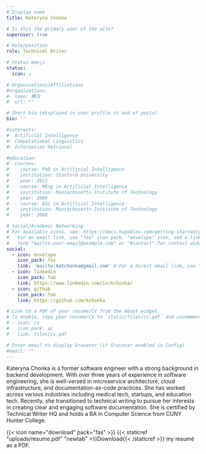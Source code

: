 ```yaml
---
# Display name
title: Kateryna Chonka

# Is this the primary user of the site?
superuser: true

# Role/position
role: Technical Writer

# Status emoji
status:
  icon: ☕️

# Organizations/Affiliations
#organizations:
#- name: 腾讯
#  url: ""

# Short bio (displayed in user profile at end of posts)
bio: ''

#interests:
#- Artificial Intelligence
#- Computational Linguistics
#- Information Retrieval

#education:
#  courses:
#  - course: PhD in Artificial Intelligence
#    institution: Stanford University
#    year: 2012
#  - course: MEng in Artificial Intelligence
#    institution: Massachusetts Institute of Technology
#    year: 2009
#  - course: BSc in Artificial Intelligence
#    institution: Massachusetts Institute of Technology
#    year: 2008

# Social/Academic Networking
# For available icons, see: https://docs.hugoblox.com/getting-started/page-builder/#icons
#   For an email link, use "fas" icon pack, "envelope" icon, and a link in the
#   form "mailto:your-email@example.com" or "#contact" for contact widget.
social:
  - icon: envelope
    icon_pack: fas
    link: 'mailto:katchonka@gmail.com' # For a direct email link, use "mailto:test@example.org".
  - icon: linkedin
    icon_pack: fab
    link: https://www.linkedin.com/in/kchonka/
  - icon: github
    icon_pack: fab
    link: https://github.com/kchonka

# Link to a PDF of your resume/CV from the About widget.
# To enable, copy your resume/CV to `static/files/cv.pdf` and uncomment the lines below.
# - icon: cv
#   icon_pack: ai
#   link: files/cv.pdf

# Enter email to display Gravatar (if Gravatar enabled in Config)
#email: ""
---
```


Kateryna Chonka is a former software engineer with a strong background in backend development. With over three years of experience in software engineering, she is well-versed in microservice architecture, cloud infrastructure, and documentation-as-code practices. She has worked across various industries including medical tech, startups, and education tech. Recently, she transitioned to technical writing to pursue her interests in creating clear and engaging software documentation. She is certified by Technical Writer HQ and holds a BA in Computer Science from CUNY Hunter College.


{{< icon name="download" pack="fas" >}} {{< staticref "uploads/resume.pdf" "newtab" >}}Download{{< /staticref >}} my resumé as a PDF.
